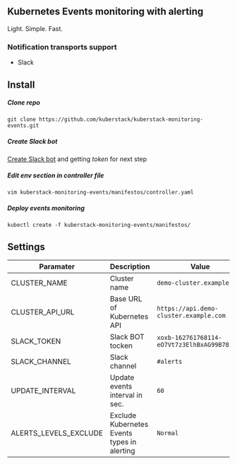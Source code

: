 ## Kubernetes Events monitoring with alerting

Light. Simple. Fast.

### Notification transports support

* Slack

## Install

##### Clone repo

    git clone https://github.com/kuberstack/kuberstack-monitoring-events.git

##### Create Slack bot

[Create Slack bot](https://my.slack.com/services/new/bot) and getting *token* for next step

##### Edit env section in controller file

    vim kuberstack-monitoring-events/manifestos/controller.yaml
  
##### Deploy events monitoring

    kubectl create -f kuberstack-monitoring-events/manifestos/
    
## Settings

|Paramater|Description|Value|
|---|---|---|
|CLUSTER_NAME|Cluster name|```demo-cluster.example.com```|
|CLUSTER_API_URL|Base URL of Kubernetes API|```https://api.demo-cluster.example.com```|
|SLACK_TOKEN|Slack BOT tocken|```xoxb-162761768114-eO7Vt7z3ElhBxAG99B7835oj```|
|SLACK_CHANNEL|Slack channel|```#alerts```|
|UPDATE_INTERVAL|Update events interval in sec.|```60```|
|ALERTS_LEVELS_EXCLUDE|Exclude Kubernetes Events types in alerting|```Normal```|
